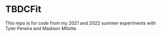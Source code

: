 # TBDCFit
This repo is for code from my 2021 and 2022 summer experiments with Tyler Pereira and Madison Milotte. 
